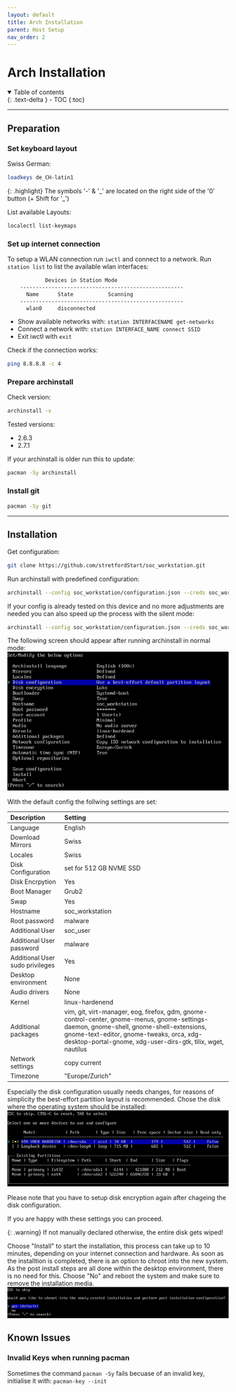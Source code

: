```yaml
---
layout: default
title: Arch Installation
parent: Host Setup
nav_order: 2
---
```


# Arch Installation

<details open markdown="block">
  <summary>
    Table of contents
  </summary>
  {: .text-delta }
- TOC
{:toc}
</details>

---

## Preparation

### Set keyboard layout

Swiss German:

``` bash
loadkeys de_CH-latin1
```

{: .highlight}
The symbols '-' & '\_' are located on the right side of the '0' button (+ Shift for '\_')

List available Layouts:

``` bash
localectl list-keymaps
```

### Set up internet connection

To setup a WLAN connection run `iwctl` and connect to a network.
Run `station list` to list the available wlan interfaces:

```
		    Devices in Station Mode				
	----------------------------------------------------
	  Name 		State		    Scanning
	----------------------------------------------------
	  wlan0     disconnected	
```

- Show available networks with: `station INTERFACENAME get-networks`
- Connect a network with: `station INTERFACE_NAME connect SSID`
- Exit iwctl with `exit`

Check if the connection works:

``` bash
ping 8.8.8.8 -c 4
```

### Prepare archinstall

Check version:

``` bash
archinstall -v
```

Tested versions:

- 2.6.3
- 2.7.1

If your archinstall is older run this to update:

``` bash
pacman -Sy archinstall
```

### Install git

``` bash
pacman -Sy git
```

---

## Installation

Get configuration:

``` bash
git clone https://github.com/stretfordStart/soc_workstation.git
```

Run archinstall with predefined configuration:

``` bash
archinstall --config soc_workstation/configuration.json --creds soc_workstation/credentials.json
```

If your config is already tested on this device and no more adjustments are needed you can also speed up the process with the silent mode:

``` bash
archinstall --config soc_workstation/configuration.json --creds soc_workstation/credentials.json --silent
```

The following screen should appear after running archinstall in normal mode:
![Archinstall Screen](../../assets/images/archinstall.png)

With the default config the follwing settings are set:

| Description | Setting |
|:------------|:--------|
| Language| English |
| Download Mirrors | Swiss |
| Locales | Swiss |
| Disk Configuration | set for 512 GB NVME SSD |
| Disk Encrpytion | Yes |
| Boot Manager | Grub2 |
| Swap | Yes |
| Hostname | soc_workstation |
| Root password | malware |
| Additional User | soc_user |
| Additional User password | malware |
| Additional User sudo privileges | Yes |
| Desktop environment | None |
| Audio drivers | None |
| Kernel | linux-hardenend |
| Additional packages | vim, git, virt-manager, eog, firefox, gdm, gnome-control-center, gnome-menus, gnome-settings-daemon, gnome-shell, gnome-shell-extensions, gnome-text-editor, gnome-tweaks, orca, xdg-desktop-portal-gnome, xdg-user-dirs-gtk, tilix, wget, nautilus |
| Network settings | copy current |
| Timezone | "Europe/Zurich" |

Especially the disk configuration usually needs changes, for reasons of simplicity the best-effort partition layout is recommended.
Chose the disk where the operating system should be installed:
![Archinstall Disk Setup](../../assets/images/archinstall_disk.png)

Please note that you have to setup disk encryption again after chageing the disk configuration.

If you are happy with these settings you can proceed.

{: .warning}
If not manually declared otherwise, the entire disk gets wiped!

Choose "Install" to start the installation, this process can take up to 10 minutes, depending on your internet connection and hardware.
As soon as the installtion is completed, there is an option to chroot into the new system. As the post install steps are all done within the desktop environment, there is no need for this. Choose "No" and reboot the system and make sure to remove the installation media.
![Archinstall End Screen](../../assets/images/archinstall_end.png)

## Known Issues

### Invalid Keys when running pacman

Sometimes the command `pacman -Sy` fails becuase of an invalid key, initialise it with: `pacman-key --init`
